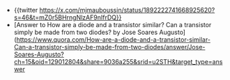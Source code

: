 - {{twitter https://x.com/mjmauboussin/status/1892222741668925620?s=46&t=mZ0r5BHrngNlzAF9nIfrDQ}}
- [Answer to How are a diode and a transistor similar? Can a transistor simply be made from two diodes? by Jose Soares Augusto](https://www.quora.com/How-are-a-diode-and-a-transistor-similar-Can-a-transistor-simply-be-made-from-two-diodes/answer/Jose-Soares-Augusto?ch=15&oid=129012804&share=9036a255&srid=u2STH&target_type=answer
